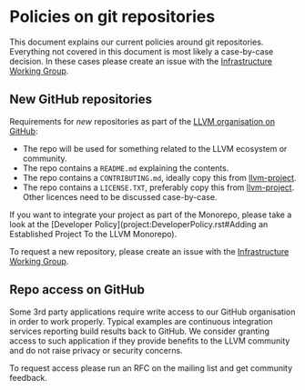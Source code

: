 # Policies on git repositories

This document explains our current policies around git repositories. Everything
not covered in this document is most likely a case-by-case decision. In these
cases please create an issue with the
[Infrastructure Working Group](https://github.com/llvm/llvm-iwg/issues).

## New GitHub repositories

Requirements for *new* repositories as part of the
[LLVM organisation on GitHub](https://github.com/llvm):

* The repo will be used for something related to the LLVM ecosystem or community.
* The repo contains a `README.md` explaining the contents.
* The repo contains a `CONTRIBUTING.md`, ideally copy this from
  [llvm-project](https://github.com/llvm/llvm-project/blob/main/CONTRIBUTING.md).
* The repo contains a `LICENSE.TXT`, preferably copy this from
  [llvm-project](https://github.com/llvm/llvm-project/blob/main/LICENSE.TXT).
  Other licences need to be discussed case-by-case.

If you want to integrate your project as part of the Monorepo, please take a
look at the
[Developer Policy](project:DeveloperPolicy.rst#Adding an Established Project To the LLVM Monorepo).

To request a new repository, please create an issue with the
[Infrastructure Working Group](https://github.com/llvm/llvm-iwg/issues).

## Repo access on GitHub

Some 3rd party applications require write access to our GitHub organisation in
order to work properly. Typical examples are continuous integration services
reporting build results back to GitHub. We consider granting access to such
application if they provide benefits to the LLVM community and do not raise
privacy or security concerns.

To request access please run an RFC on the mailing list and get community
feedback.

